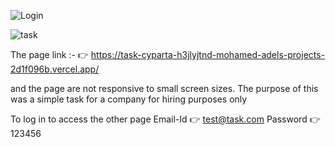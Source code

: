 ![Login](https://github.com/user-attachments/assets/c31b5837-cb3e-43e3-b6bd-e2615d730cf4)


![task](https://github.com/user-attachments/assets/39fb54c2-80c7-4b85-b171-f6148d123711)

The page link :- 👉 https://task-cyparta-h3jlyjtnd-mohamed-adels-projects-2d1f096b.vercel.app/

and the page are not responsive to small screen sizes. The purpose of this was a simple task for a company for hiring purposes only

To log in to access the other page
Email-Id 👉 test@task.com
Password 👉 123456
